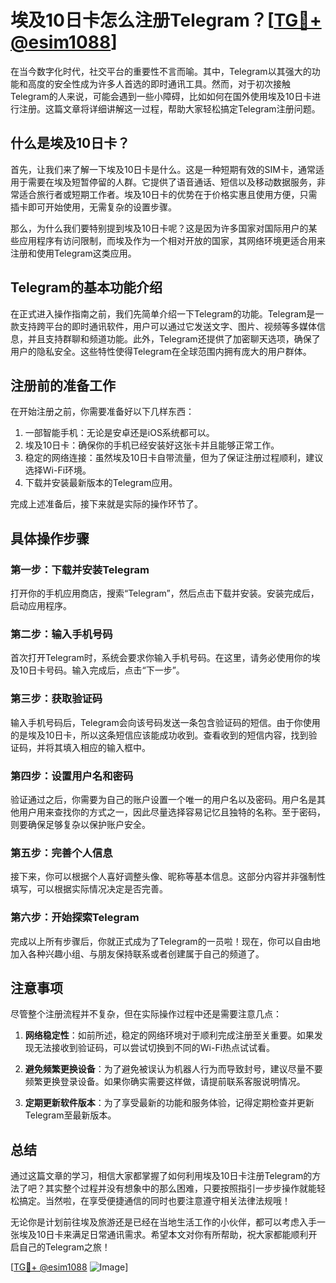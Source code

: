 # 埃及10日卡怎么注册Telegram？[[TG💪+ @esim1088](https://t.me/s/esim1088)]

在当今数字化时代，社交平台的重要性不言而喻。其中，Telegram以其强大的功能和高度的安全性成为许多人首选的即时通讯工具。然而，对于初次接触Telegram的人来说，可能会遇到一些小障碍，比如如何在国外使用埃及10日卡进行注册。这篇文章将详细讲解这一过程，帮助大家轻松搞定Telegram注册问题。

## 什么是埃及10日卡？

首先，让我们来了解一下埃及10日卡是什么。这是一种短期有效的SIM卡，通常适用于需要在埃及短暂停留的人群。它提供了语音通话、短信以及移动数据服务，非常适合旅行者或短期工作者。埃及10日卡的优势在于价格实惠且使用方便，只需插卡即可开始使用，无需复杂的设置步骤。

那么，为什么我们要特别提到埃及10日卡呢？这是因为许多国家对国际用户的某些应用程序有访问限制，而埃及作为一个相对开放的国家，其网络环境更适合用来注册和使用Telegram这类应用。

## Telegram的基本功能介绍

在正式进入操作指南之前，我们先简单介绍一下Telegram的功能。Telegram是一款支持跨平台的即时通讯软件，用户可以通过它发送文字、图片、视频等多媒体信息，并且支持群聊和频道功能。此外，Telegram还提供了加密聊天选项，确保了用户的隐私安全。这些特性使得Telegram在全球范围内拥有庞大的用户群体。

## 注册前的准备工作

在开始注册之前，你需要准备好以下几样东西：

1. 一部智能手机：无论是安卓还是iOS系统都可以。
2. 埃及10日卡：确保你的手机已经安装好这张卡并且能够正常工作。
3. 稳定的网络连接：虽然埃及10日卡自带流量，但为了保证注册过程顺利，建议选择Wi-Fi环境。
4. 下载并安装最新版本的Telegram应用。

完成上述准备后，接下来就是实际的操作环节了。

## 具体操作步骤

### 第一步：下载并安装Telegram

打开你的手机应用商店，搜索“Telegram”，然后点击下载并安装。安装完成后，启动应用程序。

### 第二步：输入手机号码

首次打开Telegram时，系统会要求你输入手机号码。在这里，请务必使用你的埃及10日卡号码。输入完成后，点击“下一步”。

### 第三步：获取验证码

输入手机号码后，Telegram会向该号码发送一条包含验证码的短信。由于你使用的是埃及10日卡，所以这条短信应该能成功收到。查看收到的短信内容，找到验证码，并将其填入相应的输入框中。

### 第四步：设置用户名和密码

验证通过之后，你需要为自己的账户设置一个唯一的用户名以及密码。用户名是其他用户用来查找你的方式之一，因此尽量选择容易记忆且独特的名称。至于密码，则要确保足够复杂以保护账户安全。

### 第五步：完善个人信息

接下来，你可以根据个人喜好调整头像、昵称等基本信息。这部分内容并非强制性填写，可以根据实际情况决定是否完善。

### 第六步：开始探索Telegram

完成以上所有步骤后，你就正式成为了Telegram的一员啦！现在，你可以自由地加入各种兴趣小组、与朋友保持联系或者创建属于自己的频道了。

## 注意事项

尽管整个注册流程并不复杂，但在实际操作过程中还是需要注意几点：

1. **网络稳定性**：如前所述，稳定的网络环境对于顺利完成注册至关重要。如果发现无法接收到验证码，可以尝试切换到不同的Wi-Fi热点试试看。
   
2. **避免频繁更换设备**：为了避免被误认为机器人行为而导致封号，建议尽量不要频繁更换登录设备。如果你确实需要这样做，请提前联系客服说明情况。

3. **定期更新软件版本**：为了享受最新的功能和服务体验，记得定期检查并更新Telegram至最新版本。

## 总结

通过这篇文章的学习，相信大家都掌握了如何利用埃及10日卡注册Telegram的方法了吧？其实整个过程并没有想象中的那么困难，只要按照指引一步步操作就能轻松搞定。当然啦，在享受便捷通信的同时也要注意遵守相关法律法规哦！

无论你是计划前往埃及旅游还是已经在当地生活工作的小伙伴，都可以考虑入手一张埃及10日卡来满足日常通讯需求。希望本文对你有所帮助，祝大家都能顺利开启自己的Telegram之旅！

[[TG💪+ @esim1088](https://t.me/s/esim1088) ![Image](https://i.postimg.cc/4NQfJmqS/Snipaste-2025-05-13-00-14-12.png)]
